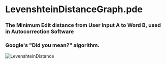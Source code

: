 
# LevenshteinDistanceGraph.pde
### The Minimum Edit distance from User Input A to Word B, used in Autocorrection Software
### Google's "Did you mean?" algorithm.
![LevenshteinDistance](https://user-images.githubusercontent.com/24845911/59456051-e994e580-8e2e-11e9-88f9-85b456582ea2.gif)
